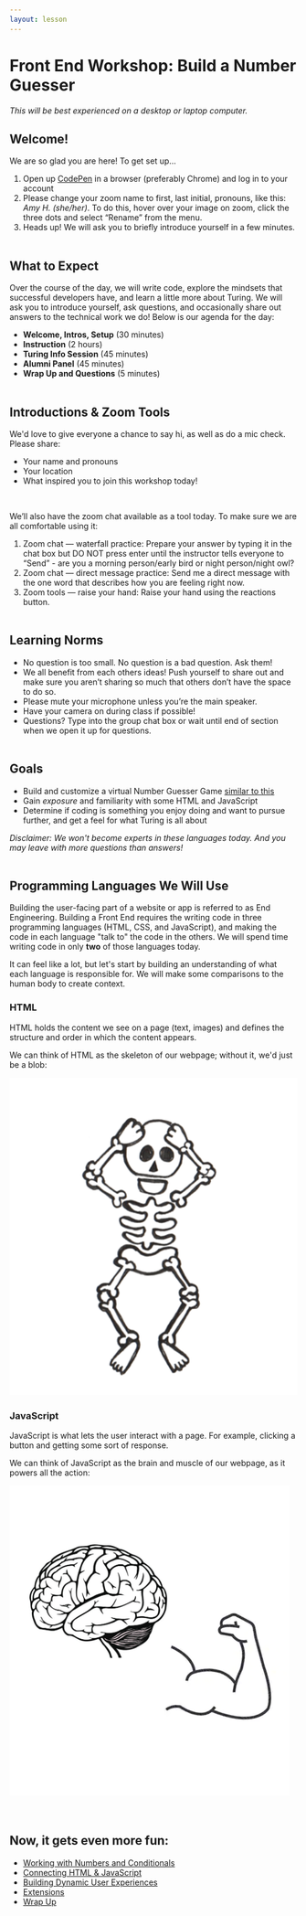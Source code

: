 ```yaml
---
layout: lesson
---
```


# Front End Workshop: Build a Number Guesser

_This will be best experienced on a desktop or laptop computer._

## Welcome!

We are so glad you are here! To get set up...
1. Open up <a target="blank" href="http://codepen.io/">CodePen</a> in a browser (preferably Chrome) and log in to your account
1. Please change your zoom name to first, last initial, pronouns, like this: _Amy H. (she/her)_. To do this, hover over your image on zoom, click the three dots and select “Rename” from the menu.
1. Heads up! We will ask you to briefly introduce yourself in a few minutes.
<br><br>

## What to Expect

Over the course of the day, we will write code, explore the mindsets that successful developers have, and learn a little more about Turing. We will ask you to introduce yourself, ask questions, and occasionally share out answers to the technical work we do! Below is our agenda for the day:

- **Welcome, Intros, Setup** (30 minutes)
- **Instruction** (2 hours)
- **Turing Info Session** (45 minutes)
- **Alumni Panel** (45 minutes)
- **Wrap Up and Questions** (5 minutes)
<br><br>

## Introductions & Zoom Tools

We'd love to give everyone a chance to say hi, as well as do a mic check. Please share:
- Your name and pronouns
- Your location
- What inspired you to join this workshop today!
<br>

We’ll also have the zoom chat available as a tool today. To make sure we are all comfortable using it:

1. Zoom chat — waterfall practice: Prepare your answer by typing it in the chat box but DO NOT press enter until the instructor tells everyone to “Send” - are you a morning person/early bird or night person/night owl?
2. Zoom chat — direct message practice: Send me a direct message with the one word that describes how you are feeling right now.
3. Zoom tools — raise your hand: Raise your hand using the reactions button.
<br><br>

## Learning Norms

- No question is too small. No question is a bad question. Ask them!
- We all benefit from each others ideas! Push yourself to share out and make sure you aren’t sharing so much that others don’t have the space to do so.
- Please mute your microphone unless you’re the main speaker.
- Have your camera on during class if possible!
- Questions? Type into the group chat box or wait until end of section when we open it up for questions.
<br><br>

## Goals

- Build and customize a virtual Number Guesser Game [similar to this](https://codepen.io/turing-trycoding/full/abBpgNg)
- Gain _exposure_ and familiarity with some HTML and JavaScript
- Determine if coding is something you enjoy doing and want to pursue further, and get a feel for what Turing is all about

_Disclaimer: We won't become experts in these languages today. And you may leave with more questions than answers!_
<br><br>

## Programming Languages We Will Use

Building the user-facing part of a website or app is referred to as  End Engineering. Building a Front End requires the writing code in three programming languages (HTML, CSS, and JavaScript), and making the code in each language "talk to" the code in the others. We will spend time writing code in only **two** of those languages today.

It can feel like a lot, but let's start by building an understanding of what each language is responsible for. We will make some comparisons to the human body to create context.

<section class="data-type-cards language-cards">
  <div>
    <h3>HTML</h3>
    <p>HTML holds the content we see on a page (text, images) and defines the structure and order in which the content appears.</p>
    <p>We can think of HTML as the skeleton of our webpage; without it, we'd just be a blob:</p>
    <img class="medium-img" src="./assets/html.png" alt="Drawing of human skeleton" />
  </div>

  <div>
    <h3>JavaScript</h3>
    <p>JavaScript is what lets the user interact with a page. For example, clicking a button and getting some sort of response.</p>
    <p>We can think of JavaScript as the brain and muscle of our webpage, as it powers all the action:</p>
    <img class="medium-img" src="./assets/js.png" alt="Drawing of human skeleton" />
  </div>
</section>
<br><br>

## Now, it gets even more fun:
- [Working with Numbers and Conditionals](./js-1)
- [Connecting HTML & JavaScript](./js-2)
- [Building Dynamic User Experiences](./js-3)
- [Extensions](./extensions)
- [Wrap Up](./wrap-up)
